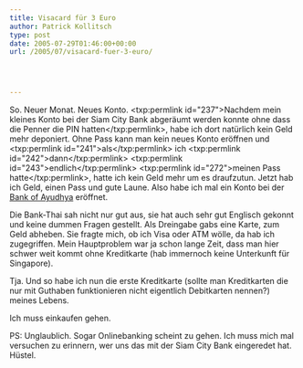 ```yaml
---
title: Visacard für 3 Euro
author: Patrick Kollitsch
type: post
date: 2005-07-29T01:46:00+00:00
url: /2005/07/visacard-fuer-3-euro/




---
```

So. Neuer Monat. Neues Konto. <txp:permlink id="237">Nachdem mein kleines Konto bei der Siam City Bank abgeräumt werden konnte ohne dass die Penner die PIN hatten</txp:permlink>, habe ich dort natürlich kein Geld mehr deponiert. Ohne Pass kann man kein neues Konto eröffnen und <txp:permlink id="241">als</txp:permlink> ich <txp:permlink id="242">dann</txp:permlink> <txp:permlink id="243">endlich</txp:permlink> <txp:permlink id="272">meinen Pass hatte</txp:permlink>, hatte ich kein Geld mehr um es draufzutun. Jetzt hab ich Geld, einen Pass und gute Laune. Also habe ich mal ein Konto bei der [Bank of Ayudhya][1] eröffnet. 

Die Bank-Thai sah nicht nur gut aus, sie hat auch sehr gut Englisch gekonnt und keine dummen Fragen gestellt. Als Dreingabe gabs eine Karte, zum Geld abheben. Sie fragte mich, ob ich Visa oder ATM wölle, da hab ich zugegriffen. Mein Hauptproblem war ja schon lange Zeit, dass man hier schwer weit kommt ohne Kreditkarte (hab immernoch keine Unterkunft für Singapore). 

Tja. Und so habe ich nun die erste Kreditkarte (sollte man Kreditkarten die nur mit Guthaben funktionieren nicht eigentlich Debitkarten nennen?) meines Lebens.

Ich muss einkaufen gehen.

PS: Unglaublich. Sogar Onlinebanking scheint zu gehen. Ich muss mich mal versuchen zu erinnern, wer uns das mit der Siam City Bank eingeredet hat. Hüstel.

 [1]: http://www.krungsri.com/eng/